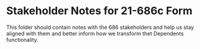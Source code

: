 # Stakeholder Notes for 21-686c Form
This folder should contain notes with the 686 stakeholders and help us stay aligned with them and better inform how we transform thet Dependents functionality. 
